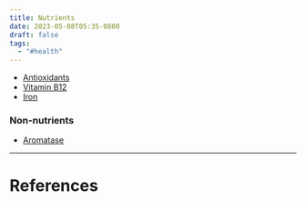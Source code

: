 ```yaml
---
title: Nutrients
date: 2023-05-08T05:35-0800
draft: false
tags:
  - "#health"
---
```


- [Antioxidants](/notes/health/nutrition/nutrients/antioxidants)
- [Vitamin B12](/notes/health/sickness/anemia/vitamin-b12)
- [Iron](/notes/health/sickness/anemia/iron)

### Non-nutrients

- [Aromatase](/notes/health/nutrition/nutrients/aromatase)

---
# References
